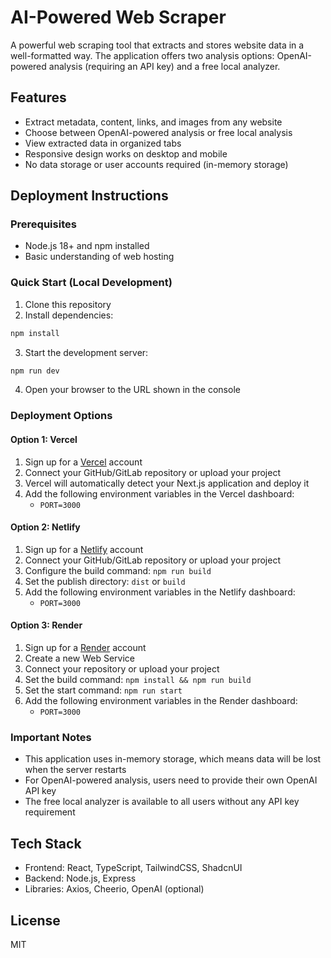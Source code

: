 # AI-Powered Web Scraper

A powerful web scraping tool that extracts and stores website data in a well-formatted way. The application offers two analysis options: OpenAI-powered analysis (requiring an API key) and a free local analyzer.

## Features

- Extract metadata, content, links, and images from any website
- Choose between OpenAI-powered analysis or free local analysis
- View extracted data in organized tabs
- Responsive design works on desktop and mobile
- No data storage or user accounts required (in-memory storage)

## Deployment Instructions

### Prerequisites
- Node.js 18+ and npm installed
- Basic understanding of web hosting

### Quick Start (Local Development)

1. Clone this repository
2. Install dependencies:
```bash
npm install
```
3. Start the development server:
```bash
npm run dev
```
4. Open your browser to the URL shown in the console

### Deployment Options

#### Option 1: Vercel

1. Sign up for a [Vercel](https://vercel.com/) account
2. Connect your GitHub/GitLab repository or upload your project
3. Vercel will automatically detect your Next.js application and deploy it
4. Add the following environment variables in the Vercel dashboard:
   - `PORT=3000`

#### Option 2: Netlify

1. Sign up for a [Netlify](https://www.netlify.com/) account
2. Connect your GitHub/GitLab repository or upload your project
3. Configure the build command: `npm run build`
4. Set the publish directory: `dist` or `build`
5. Add the following environment variables in the Netlify dashboard:
   - `PORT=3000`

#### Option 3: Render

1. Sign up for a [Render](https://render.com/) account
2. Create a new Web Service
3. Connect your repository or upload your project
4. Set the build command: `npm install && npm run build`
5. Set the start command: `npm run start`
6. Add the following environment variables in the Render dashboard:
   - `PORT=3000`

### Important Notes

- This application uses in-memory storage, which means data will be lost when the server restarts
- For OpenAI-powered analysis, users need to provide their own OpenAI API key
- The free local analyzer is available to all users without any API key requirement

## Tech Stack

- Frontend: React, TypeScript, TailwindCSS, ShadcnUI
- Backend: Node.js, Express
- Libraries: Axios, Cheerio, OpenAI (optional)

## License

MIT